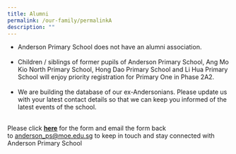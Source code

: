 ```yaml
---
title: Alumni
permalink: /our-family/permalinkA
description: ""
---
```


<ul>
<li>Anderson Primary School does not have an alumni association.<br /><br /></li>
<li>Children / siblings of former pupils of Anderson Primary School, Ang Mo Kio North Primary School, Hong Dao Primary School and Li Hua Primary School will enjoy priority registration for Primary One in Phase 2A2.<br /><br /></li>
<li>We are building the database of our ex-Andersonians. Please update us with your latest contact details so that we can keep you informed of the latest events of the school.</li>
</ul>
<p><br />Please click&nbsp;<a href="https://andersonpri.moe.edu.sg/qql/slot/u196/General/2020%20Metadata/Anderson_former%20students.pdf" target=""><u><strong>here</strong></u></a>&nbsp;for the form and email the form back to&nbsp;<a href="http://anderson_ps@moe.edu.sg/">anderson_ps@moe.edu.sg</a>&nbsp;to keep in touch and stay connected with Anderson Primary School</p>